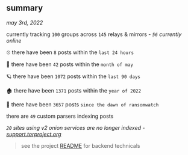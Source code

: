 
## summary
_may 3rd, 2022_

currently tracking `100` groups across `145` relays & mirrors - _`56` currently online_

⏲ there have been `8` posts within the `last 24 hours`

🦈 there have been `42` posts within the `month of may`

🪐 there have been `1072` posts within the `last 90 days`

🏚 there have been `1371` posts within the `year of 2022`

🦕 there have been `3657` posts `since the dawn of ransomwatch`

there are `49` custom parsers indexing posts

_`20` sites using v2 onion services are no longer indexed - [support.torproject.org](https://support.torproject.org/onionservices/v2-deprecation/)_

> see the project [README](https://github.com/thetanz/ransomwatch#ransomwatch--) for backend technicals

